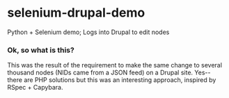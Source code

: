 # selenium-drupal-demo
Python + Selenium demo; Logs into Drupal to edit nodes

### Ok, so what is this?
This was the result of the requirement to make the same change to several thousand nodes (NIDs came from a JSON feed) on a Drupal site. Yes-- there are PHP solutions but this was an interesting approach, inspired by RSpec + Capybara.
